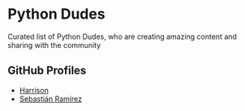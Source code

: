 # Python Dudes


Curated list of Python Dudes, who are creating amazing content and sharing with the community 

## GitHub Profiles

- [Harrison](https://github.com/Sentdex)
- [Sebastián Ramírez](https://github.com/tiangolo)

